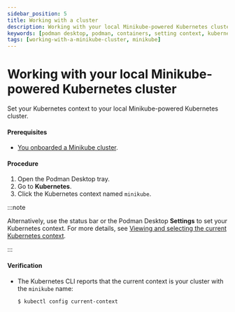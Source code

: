 ```yaml
---
sidebar_position: 5
title: Working with a cluster
description: Working with your local Minikube-powered Kubernetes cluster.
keywords: [podman desktop, podman, containers, setting context, kubernetes, minikube]
tags: [working-with-a-minikube-cluster, minikube]
---
```


# Working with your local Minikube-powered Kubernetes cluster

Set your Kubernetes context to your local Minikube-powered Kubernetes cluster.

#### Prerequisites

- [You onboarded a Minikube cluster](/docs/minikube/installing).

#### Procedure

1. Open the Podman Desktop tray.
2. Go to **Kubernetes**.
3. Click the Kubernetes context named `minikube`.

:::note

Alternatively, use the status bar or the Podman Desktop **Settings** to set your Kubernetes context. For more details, see [Viewing and selecting the current Kubernetes context](/docs/kubernetes/viewing-and-selecting-current-kubernetes-context).

:::

#### Verification

- The Kubernetes CLI reports that the current context is your cluster with the `minikube` name:

  ```shell-session
  $ kubectl config current-context
  ```
